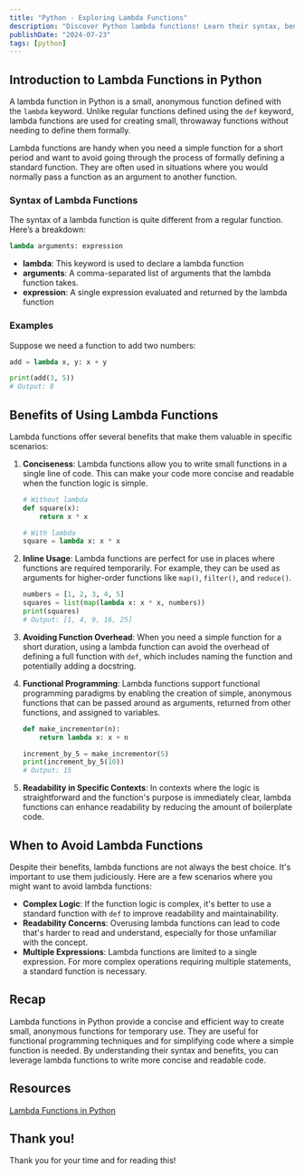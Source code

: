 ```yaml
---
title: "Python - Exploring Lambda Functions"
description: "Discover Python lambda functions! Learn their syntax, benefits, and examples, including using lambdas without arguments, to enhance your coding skills."
publishDate: "2024-07-23"
tags: [python]
---
```


## Introduction to Lambda Functions in Python

A lambda function in Python is a small, anonymous function defined with the `lambda` keyword. Unlike regular functions defined using the `def` keyword, lambda functions are used for creating small, throwaway functions without needing to define them formally.

Lambda functions are handy when you need a simple function for a short period and want to avoid going through the process of formally defining a standard function. They are often used in situations where you would normally pass a function as an argument to another function.

### Syntax of Lambda Functions

The syntax of a lambda function is quite different from a regular function. Here’s a breakdown:

```python
lambda arguments: expression
```

- **lambda**: This keyword is used to declare a lambda function
- **arguments**: A comma-separated list of arguments that the lambda function takes.
- **expression**: A single expression evaluated and returned by the lambda function

### Examples

Suppose we need a function to add two numbers:

```python
add = lambda x, y: x + y

print(add(3, 5))
# Output: 8
```

## Benefits of Using Lambda Functions

Lambda functions offer several benefits that make them valuable in specific scenarios:

1. **Conciseness**: Lambda functions allow you to write small functions in a single line of code. This can make your code more concise and readable when the function logic is simple.

   ```python
   # Without lambda
   def square(x):
       return x * x

   # With lambda
   square = lambda x: x * x
   ```

2. **Inline Usage**: Lambda functions are perfect for use in places where functions are required temporarily. For example, they can be used as arguments for higher-order functions like `map()`, `filter()`, and `reduce()`.

   ```python
   numbers = [1, 2, 3, 4, 5]
   squares = list(map(lambda x: x * x, numbers))
   print(squares)
   # Output: [1, 4, 9, 16, 25]
   ```

3. **Avoiding Function Overhead**: When you need a simple function for a short duration, using a lambda function can avoid the overhead of defining a full function with `def`, which includes naming the function and potentially adding a docstring.
4. **Functional Programming**: Lambda functions support functional programming paradigms by enabling the creation of simple, anonymous functions that can be passed around as arguments, returned from other functions, and assigned to variables.

   ```python
   def make_incrementor(n):
       return lambda x: x + n

   increment_by_5 = make_incrementor(5)
   print(increment_by_5(10))
   # Output: 15
   ```

5. **Readability in Specific Contexts**: In contexts where the logic is straightforward and the function's purpose is immediately clear, lambda functions can enhance readability by reducing the amount of boilerplate code.

## When to Avoid Lambda Functions

Despite their benefits, lambda functions are not always the best choice. It's important to use them judiciously. Here are a few scenarios where you might want to avoid lambda functions:

- **Complex Logic**: If the function logic is complex, it's better to use a standard function with `def` to improve readability and maintainability.
- **Readability Concerns**: Overusing lambda functions can lead to code that's harder to read and understand, especially for those unfamiliar with the concept.
- **Multiple Expressions**: Lambda functions are limited to a single expression. For more complex operations requiring multiple statements, a standard function is necessary.

## Recap

Lambda functions in Python provide a concise and efficient way to create small, anonymous functions for temporary use. They are useful for functional programming techniques and for simplifying code where a simple function is needed. By understanding their syntax and benefits, you can leverage lambda functions to write more concise and readable code.

## Resources

[Lambda Functions in Python](https://www.freecodecamp.org/news/lambda-functions-in-python/)

## Thank you!

Thank you for your time and for reading this!
